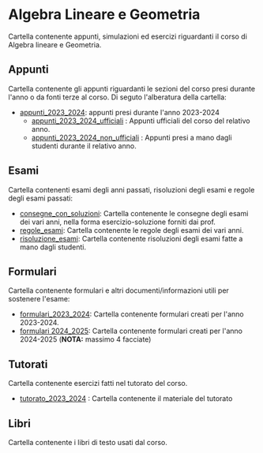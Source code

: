 # Algebra Lineare e Geometria
Cartella contenente appunti, simulazioni ed 
esercizi riguardanti il corso di Algebra lineare e Geometria.

## Appunti
Cartella contenente gli appunti riguardanti
le sezioni del corso presi durante l'anno
o da fonti terze al corso.
Di seguto l'alberatura della cartella:

- [appunti_2023_2024](./appunti/appunti_2023_2024/): appunti presi durante
    l'anno 2023-2024
    - [appunti_2023_2024_ufficiali](./appunti/appunti_2023_2024/appunti_2023_2024_ufficiali) : Appunti ufficiali del corso
    del relativo anno.
    - [appunti_2023_2024_non_ufficiali](./appunti/appunti_2023_2024/appunti_2023_2024_non_ufficiali/) : 
    Appunti presi a mano dagli studenti durante il relativo anno.

## Esami
Cartella contenenti esami degli anni passati,
risoluzioni degli esami e regole degli esami
passati:
- [consegne_con_soluzioni](./esami/consegne_con_soluzioni/): Cartella contenente
    le consegne degli esami dei vari anni, nella
    forma esercizio-soluzione forniti dai prof.
- [regole_esami](./esami/regole_esami/): 
    Cartella contenente le regole degli esami
    dei vari anni.
- [risoluzione_esami](./esami/risoluzione_esami/): Cartella contenente
    risoluzioni degli esami fatte a mano dagli
    studenti.

## Formulari
Cartella contenente formulari e altri 
documenti/informazioni utili per sostenere 
l'esame:
-   [formulari_2023_2024](./formulari/formulari_2023_2024/): Cartella contenente 
    formulari creati per l'anno 2023-2024.
-   [formulari 2024_2025](./formulari/formulari_2024_2025): Cartella contenente
    formulari creati per l'anno 2024-2025 (**NOTA:** massimo 4 facciate)

## Tutorati
Cartella contenente esercizi fatti nel tutorato del corso.
- [tutorato_2023_2024](./tutorati/tutorato_2023_2024/) : Cartella contenente il materiale del tutorato

## Libri
Cartella contenente i libri di testo usati dal 
corso.
